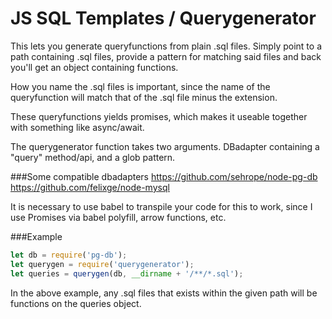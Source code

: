 # JS SQL Templates / Querygenerator

This lets you generate queryfunctions from plain .sql files.
Simply point to a path containing .sql files, provide a pattern for matching said
files and back you'll get an object containing functions.

How you name the .sql files is important, since the name of the queryfunction will
match that of the .sql file minus the extension.

These queryfunctions yields promises, which makes it useable together with something
like async/await.

The querygenerator function takes two arguments. DBadapter containing a "query" method/api,
and a glob pattern.

###Some compatible dbadapters
https://github.com/sehrope/node-pg-db<br>
https://github.com/felixge/node-mysql


It is necessary to use babel to transpile your code for this to work, since I use
Promises via babel polyfill, arrow functions, etc.

###Example

```js
let db = require('pg-db');
let querygen = require('querygenerator');
let queries = querygen(db, __dirname + '/**/*.sql');
```

In the above example, any .sql files that exists within the given path will be functions
on the queries object.
